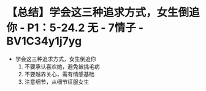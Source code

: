 # 【总结】学会这三种追求方式，女生倒追你 - P1：5-24.2 无 - 7情子 - BV1C34y1j7yg

-   学会这三种追求方式，女生倒追你
    1.  不要承认喜欢她，避免被挑毛病
    2.  不要越界关心，需有情感基础
    3.  注意细节，从细节征服女生
